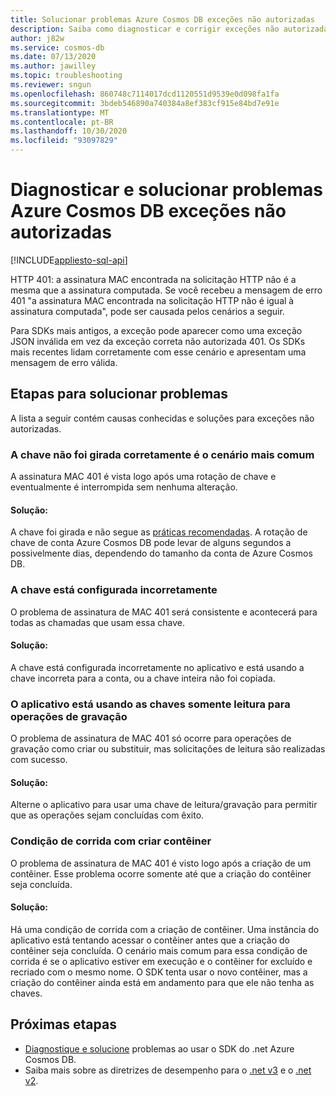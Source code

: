 ```yaml
---
title: Solucionar problemas Azure Cosmos DB exceções não autorizadas
description: Saiba como diagnosticar e corrigir exceções não autorizadas.
author: j82w
ms.service: cosmos-db
ms.date: 07/13/2020
ms.author: jawilley
ms.topic: troubleshooting
ms.reviewer: sngun
ms.openlocfilehash: 860748c7114017dcd1120551d9539e0d098fa1fa
ms.sourcegitcommit: 3bdeb546890a740384a8ef383cf915e84bd7e91e
ms.translationtype: MT
ms.contentlocale: pt-BR
ms.lasthandoff: 10/30/2020
ms.locfileid: "93097829"
---
```

# <a name="diagnose-and-troubleshoot-azure-cosmos-db-unauthorized-exceptions"></a>Diagnosticar e solucionar problemas Azure Cosmos DB exceções não autorizadas
[!INCLUDE[appliesto-sql-api](includes/appliesto-sql-api.md)]

HTTP 401: a assinatura MAC encontrada na solicitação HTTP não é a mesma que a assinatura computada.
Se você recebeu a mensagem de erro 401 "a assinatura MAC encontrada na solicitação HTTP não é igual à assinatura computada", pode ser causada pelos cenários a seguir.

Para SDKs mais antigos, a exceção pode aparecer como uma exceção JSON inválida em vez da exceção correta não autorizada 401. Os SDKs mais recentes lidam corretamente com esse cenário e apresentam uma mensagem de erro válida.

## <a name="troubleshooting-steps"></a>Etapas para solucionar problemas
A lista a seguir contém causas conhecidas e soluções para exceções não autorizadas.

### <a name="the-key-wasnt-properly-rotated-is-the-most-common-scenario"></a>A chave não foi girada corretamente é o cenário mais comum
A assinatura MAC 401 é vista logo após uma rotação de chave e eventualmente é interrompida sem nenhuma alteração. 

#### <a name="solution"></a>Solução:
A chave foi girada e não segue as [práticas recomendadas](secure-access-to-data.md#key-rotation). A rotação de chave de conta Azure Cosmos DB pode levar de alguns segundos a possivelmente dias, dependendo do tamanho da conta de Azure Cosmos DB.

### <a name="the-key-is-misconfigured"></a>A chave está configurada incorretamente 
O problema de assinatura de MAC 401 será consistente e acontecerá para todas as chamadas que usam essa chave.

#### <a name="solution"></a>Solução:
A chave está configurada incorretamente no aplicativo e está usando a chave incorreta para a conta, ou a chave inteira não foi copiada.

### <a name="the-application-is-using-the-read-only-keys-for-write-operations"></a>O aplicativo está usando as chaves somente leitura para operações de gravação
O problema de assinatura de MAC 401 só ocorre para operações de gravação como criar ou substituir, mas solicitações de leitura são realizadas com sucesso.

#### <a name="solution"></a>Solução:
Alterne o aplicativo para usar uma chave de leitura/gravação para permitir que as operações sejam concluídas com êxito.

### <a name="race-condition-with-create-container"></a>Condição de corrida com criar contêiner
O problema de assinatura de MAC 401 é visto logo após a criação de um contêiner. Esse problema ocorre somente até que a criação do contêiner seja concluída.

#### <a name="solution"></a>Solução:
Há uma condição de corrida com a criação de contêiner. Uma instância do aplicativo está tentando acessar o contêiner antes que a criação do contêiner seja concluída. O cenário mais comum para essa condição de corrida é se o aplicativo estiver em execução e o contêiner for excluído e recriado com o mesmo nome. O SDK tenta usar o novo contêiner, mas a criação do contêiner ainda está em andamento para que ele não tenha as chaves.

## <a name="next-steps"></a>Próximas etapas
* [Diagnostique e solucione](troubleshoot-dot-net-sdk.md) problemas ao usar o SDK do .net Azure Cosmos DB.
* Saiba mais sobre as diretrizes de desempenho para o [.net v3](performance-tips-dotnet-sdk-v3-sql.md) e o [.net v2](performance-tips.md).